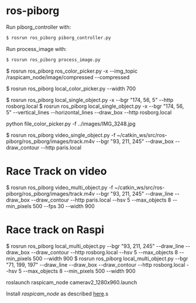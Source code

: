 # ros-piborg 

Run piborg_controller with:
```bash
$ rosrun ros_piborg piborg_controller.py
```

Run process_image with:
```bash
$ rosrun ros_piborg process_image.py
```

$ rosrun ros_piborg ros_color_picker.py -x --img_topic /raspicam_node/image/compressed --compressed 


$ rosrun ros_piborg local_color_picker.py --width 700

$ rosrun ros_piborg local_single_object.py -x --bgr "174, 56, 5" --http rosborg.local
$ rosrun ros_piborg local_single_object.py -x --bgr "174, 56, 5" --vertical_lines --horizontal_lines --draw_box --http rosborg.local

python file_color_picker.py -f ../images/IMG_3248.jpg

$ rosrun ros_piborg video_single_object.py -f ~/catkin_ws/src/ros-piborg/ros_piborg/images/track.m4v --bgr "93, 211, 245" --draw_box --draw_contour --http paris.local

# Race Track on video
$ rosrun ros_piborg video_multi_object.py -f ~/catkin_ws/src/ros-piborg/ros_piborg/images/track.m4v --bgr "93, 211, 245" --draw_line --draw_box --draw_contour --http paris.local --hsv 5 --max_objects 8 --min_pixels 500 --fps 30 --width 900

# Race track on Raspi
$ rosrun ros_piborg local_multi_object.py --bgr "93, 211, 245" --draw_line  --draw_box --draw_contour --http rosborg.local --hsv 5 --max_objects 8 --min_pixels 500 --width 900
$ rosrun ros_piborg local_multi_object.py --bgr "71, 199, 197" --draw_line  --draw_box --draw_contour --http rosborg.local --hsv 5 --max_objects 8 --min_pixels 500 --width 900


roslaunch raspicam_node camerav2_1280x960.launch

Install *raspicam_node* as described [here](https://github.com/UbiquityRobotics/raspicam_node).s